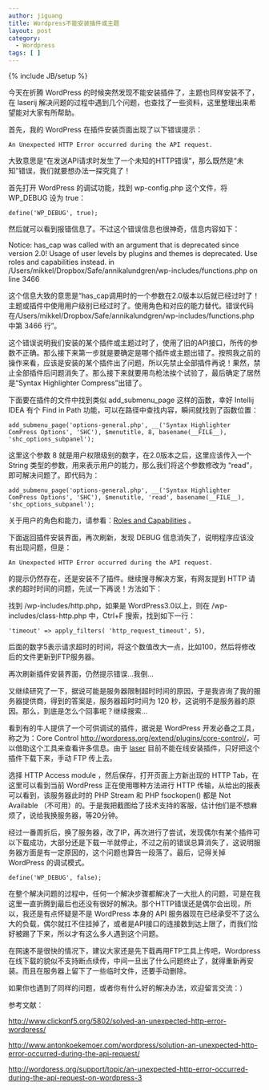 ```yaml
---
author: jiguang
title: Wordpress不能安装插件或主题
layout: post
category:
  - Wordpress
tags: [ ]
---
```

{% include JB/setup %}

今天在折腾 WordPress 的时候突然发现不能安装插件了，主题也同样安装不了，在 laserij 解决问题的过程中遇到几个问题，也查找了一些资料，这里整理出来希望能对大家有所帮助。

首先，我的 WordPress 在插件安装页面出现了以下错误提示：

    An Unexpected HTTP Error occurred during the API request.

大致意思是“在发送API请求时发生了一个未知的HTTP错误”，那么既然是“未知”错误，我们就要想办法一探究竟了！

首先打开 WordPress 的调试功能，找到 wp-config.php 这个文件，将 WP_DEBUG 设为 true：

    define('WP_DEBUG', true);

然后就可以看到报错信息了。不过这个错误信息也很神奇，信息内容如下：

Notice: has_cap was called with an argument that is deprecated since version 2.0! Usage of user levels by plugins and themes is deprecated. Use roles and capabilities instead. in /Users/mikkel/Dropbox/Safe/annikalundgren/wp-includes/functions.php on line 3466

这个信息大致的意思是“has_cap调用时的一个参数在2.0版本以后就已经过时了！主题或插件中使用用户级别已经过时了。使用角色和对应的能力替代。错误代码在/Users/mikkel/Dropbox/Safe/annikalundgren/wp-includes/functions.php 中第 3466 行”。

这个错误说明我们安装的某个插件或主题过时了，使用了旧的API接口，所传的参数不正确。那么接下来第一步就是要确定是哪个插件或主题出错了。按照我之前的操作来看，应该是安装的某个插件出了问题，所以先禁止全部插件再说！果然，禁止全部插件后问题消失了。那么接下来就要用鸟枪法挨个试验了，最后确定了居然是“Syntax Highlighter Compress”出错了。

下面要在插件的文件中找到类似 add\_submenu\_page 这样的函数，幸好 Intellij IDEA 有个 Find in Path 功能，可以在路径中查找内容，瞬间就找到了函数位置：

    add_submenu_page('options-general.php', __('Syntax Highlighter ComPress Options', 'SHC'), $menutitle, 8, basename(__FILE__), 'shc_options_subpanel');

这里这个参数 8 就是用户权限级别的数字，在2.0版本之后，这里应该传入一个 String 类型的参数，用来表示用户的能力，那么我们将这个参数修改为 “read”，即可解决问题了。即代码为：

    add_submenu_page('options-general.php', __('Syntax Highlighter ComPress Options', 'SHC'), $menutitle, 'read', basename(__FILE__), 'shc_options_subpanel');

关于用户的角色和能力，请参看：[Roles and Capabilities][1] 。

下面返回插件安装界面，再次刷新，发现 DEBUG 信息消失了，说明程序应该没有出现问题，但是：

    An Unexpected HTTP Error occurred during the API request.

的提示仍然存在，还是安装不了插件。继续搜寻解决方案，有网友提到 HTTP 请求的超时时间的问题，先试一下再说！方法如下：

找到 /wp-includes/http.php，如果是 WordPress3.0以上，则在 /wp-includes/class-http.php 中，Ctrl+F 搜索，找到如下一行：

    'timeout' => apply_filters( 'http_request_timeout', 5),

后面的数字5表示请求超时的时间，将这个数值改大一点，比如100，然后将修改后的文件更新到FTP服务器。

再次刷新插件安装界面，仍然提示错误…我倒…

又继续研究了一下，据说可能是服务器限制超时时间的原因，于是我咨询了我的服务器提供商，得到的答案是，服务器超时时间为 120 秒，这说明不是服务器的原因。那么，到底是怎么个回事呢？继续搜索…

看到有的牛人提供了一个可供调试的插件，据说是 WordPress 开发必备之工具，称之为：Core Control <http://wordpress.org/extend/plugins/core-control/>，可以借助这个工具来查看许多信息。由于 [laser][2] 目前不能在线安装插件，只好把这个插件下载下来，手动 FTP 传上去。

选择 HTTP Access module ，然后保存，打开页面上方新出现的 HTTP Tab，在这里可以看到当前 WordPress 正在使用哪种方法进行 HTTP 传输，从给出的报表可以看到，该服务器此时的 PHP Stream 和 PHP fsockopen() 都是 Not Available （不可用）的。于是我把截图给了技术支持的客服，估计他们是不想麻烦了，说给我换服务器，等20分钟。

经过一番周折后，换了服务器，改了IP，再次进行了尝试，发现偶尔有某个插件可以下载成功，大部分还是下载一半就停止，不过之前的错误总算消失了，这说明服务器方面是有一定原因的，这个问题也算告一段落了。最后，记得关掉 WordPress 的调试模式。

    define('WP_DEBUG', false);

在整个解决问题的过程中，任何一个解决步骤都解决了一大批人的问题，可是在我这里一直折腾到最后也还没有很好的解决。那个HTTP错误还是偶尔会出现，所以，我还是有点怀疑是不是 WordPress 本身的 API 服务器现在已经承受不了这么大的负载，偶尔就扛不住挂掉了，或者是API接口的连接数到达上限了，而我们恰好被踢了下来，所以才有这么多人遇到这个问题。

在网速不是很快的情况下，建议大家还是先下载再用FTP工具上传吧，Wordpress在线下载的貌似不支持断点续传，中间一旦出了什么问题终止了，就得重新再安装。而且在服务器上留下了一些临时文件，还要手动删除。

如果你也遇到了同样的问题，或者你有什么好的解决办法，欢迎留言交流：）

参考文献：

<http://www.clickonf5.org/5802/solved-an-unexpected-http-error-wordpress/>

<http://www.antonkoekemoer.com/wordpress/solution-an-unexpected-http-error-occurred-during-the-api-request/>

<http://wordpress.org/support/topic/an-unexpected-http-error-occurred-during-the-api-request-on-wordpress-3>

 [1]: http://codex.wordpress.org/Roles_and_Capabilities
 [2]: http://jiguang.github.com